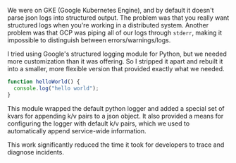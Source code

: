 We were on GKE (Google Kubernetes Engine), and by default it doesn't parse json logs into structured output.
The problem was that you really want structured logs when you're working in a distributed system.
Another problem was that GCP was piping all of our logs through `stderr`,
making it impossible to distinguish between errors/warnings/logs.

I tried using Google's structured logging module for Python,
but we needed more customization than it was offering.
So I stripped it apart and rebuilt it into a smaller,
more flexible version that provided exactly what we needed.

```js
function helloWorld() {
  console.log("hello world");
}
```

This module wrapped the default python logger and added a special set of kvars for appending k/v pairs to a json object.
It also provided a means for configuring the logger with default k/v pairs,
which we used to automatically append service-wide information.

This work significantly reduced the time it took for developers to trace and diagnose incidents.
